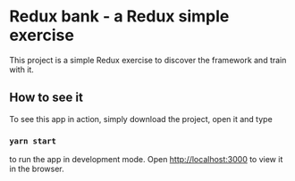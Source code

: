 # Redux bank - a Redux simple exercise

This project is a simple Redux exercise to discover the framework and train with it.

## How to see it

To see this app in action, simply download the project, open it and type

### `yarn start`

to run the app in development mode.
Open [http://localhost:3000](http://localhost:3000) to view it in the browser.
